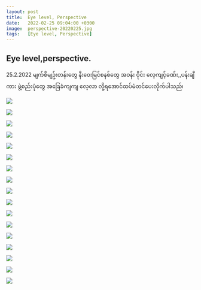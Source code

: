 ```yaml
---
layout: post
title:  Eye level, Perspective
date:   2022-02-25 09:04:00 +0300
image:  perspective-20220225.jpg
tags:   [Eye level, Perspective]
---
```

## Eye level,perspective. 
25.2.2022
မျက်စိမျဥ်းတန်း​တွေ နီး​ဝေးမြင်စနစ်​တွေ အဝန်း ဝိုင်း ​လေ့ကျင့်ခဏ်း,,ပန်းချီကား ဖွဲ့စည်းပုံ​တွေ အ​ခြေခံကျကျ ​လေ့လာ လို့ရ​အောင်ထပ်မံတင်​ပေးလိုက်ပါသည်၊


![]({{site.baseurl}}/img/perspective-20220225/01.jpg)

![]({{site.baseurl}}/img/perspective-20220225/02.jpg)

![]({{site.baseurl}}/img/perspective-20220225/03.jpg)

![]({{site.baseurl}}/img/perspective-20220225/04.jpg)

![]({{site.baseurl}}/img/perspective-20220225/05.jpg)

![]({{site.baseurl}}/img/perspective-20220225/06.jpg)

![]({{site.baseurl}}/img/perspective-20220225/07.jpg)

![]({{site.baseurl}}/img/perspective-20220225/08.jpg)

![]({{site.baseurl}}/img/perspective-20220225/09.jpg)

![]({{site.baseurl}}/img/perspective-20220225/10.jpg)

![]({{site.baseurl}}/img/perspective-20220225/11.jpg)

![]({{site.baseurl}}/img/perspective-20220225/12.jpg)

![]({{site.baseurl}}/img/perspective-20220225/13.jpg)

![]({{site.baseurl}}/img/perspective-20220225/14.jpg)

![]({{site.baseurl}}/img/perspective-20220225/15.jpg)

![]({{site.baseurl}}/img/perspective-20220225/16.jpg)

![]({{site.baseurl}}/img/perspective-20220225/17.jpg)
